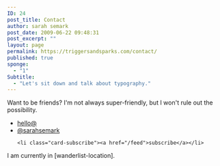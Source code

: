 ```yaml
---
ID: 24
post_title: Contact
author: sarah semark
post_date: 2009-06-22 09:48:31
post_excerpt: ""
layout: page
permalink: https://triggersandsparks.com/contact/
published: true
sponge:
  - "1"
Subtitle:
  - "Let's sit down and talk about typography."
---
```

<p class="cap">Want to be friends? I'm not always super-friendly, but I won't rule out the possibility.</p>

<ul class="contact-card">
	<li class="card-email"><a href="mailto:hello@triggersandsparks.com?subject=hello">hello@</a></li>
	<li class="card-twitter"><a href="http://twitter.com/sarahsemark">@sarahsemark</a></li>
	
	<li class="card-subscribe"><a href="/feed">subscribe</a></li>
</ul>

<div class="current-location">I am currently in <span>[wanderlist-location]</span>.</div>
